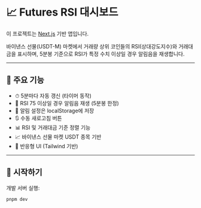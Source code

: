 # 📈 Futures RSI 대시보드

이 프로젝트는 [Next.js](https://nextjs.org) 기반 앱입니다.

바이낸스 선물(USDT-M) 마켓에서 거래량 상위 코인들의 RSI(상대강도지수)와 거래대금을 표시하며, 5분봉 기준으로 RSI가 특정 수치 이상일 경우 알림음을 재생합니다.

---

## 🧪 주요 기능

- ⏱ 5분마다 자동 갱신 (타이머 동작)
- 🔔 RSI 75 이상일 경우 알림음 재생 (5분봉 한정)
- 💾 알림 설정은 localStorage에 저장
- 🔃 수동 새로고침 버튼
- 📊 RSI 및 거래대금 기준 정렬 기능
- 📈 바이낸스 선물 마켓 USDT 종목 기반
- 📱 반응형 UI (Tailwind 기반)

---

## 🚀 시작하기

개발 서버 실행:

```bash
pnpm dev